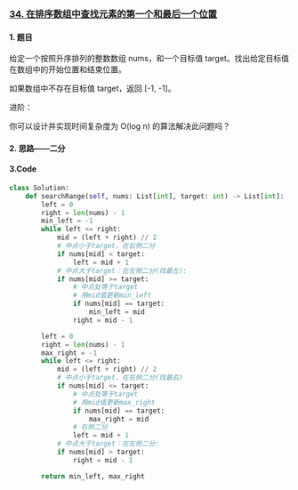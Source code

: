 ### [34. 在排序数组中查找元素的第一个和最后一个位置](https://leetcode-cn.com/problems/find-first-and-last-position-of-element-in-sorted-array/) 

#### 1. 题目

给定一个按照升序排列的整数数组 nums，和一个目标值 target。找出给定目标值在数组中的开始位置和结束位置。

如果数组中不存在目标值 target，返回 [-1, -1]。

进阶：

你可以设计并实现时间复杂度为 O(log n) 的算法解决此问题吗？

#### 2. 思路——二分


#### 3.Code

``` python
class Solution:
    def searchRange(self, nums: List[int], target: int) -> List[int]:
        left = 0
        right = len(nums) - 1
        min_left = -1
        while left <= right:
            mid = (left + right) // 2
            # 中点小于target，在右侧二分
            if nums[mid] < target:
                left = mid + 1
            # 中点大于target：在左侧二分(找最左):
            if nums[mid] >= target:
                # 中点处等于target
                # 用mid值更新min_left
                if nums[mid] == target:
                    min_left = mid
                right = mid - 1

        left = 0
        right = len(nums) - 1
        max_right = -1
        while left <= right:
            mid = (left + right) // 2
            # 中点小于target，在右侧二分(找最右)
            if nums[mid] <= target:
                # 中点处等于target
                # 用mid值更新max_right
                if nums[mid] == target:
                    max_right = mid
                # 右侧二分
                left = mid + 1
            # 中点大于target：在左侧二分:
            if nums[mid] > target:
                right = mid - 1

        return min_left, max_right

```